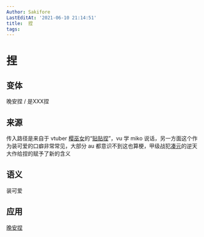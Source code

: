 ```yaml
---
Author: Sakifore
LastEditAt: '2021-06-10 21:14:51'
title:  捏
tags:
---
```

# 捏

## 变体

晚安捏 / 是XXX捏

## 来源

传入路径是来自于 vtuber [樱巫女](https://space.bilibili.com/366690056)的“[贴贴捏](https://www.bilibili.com/video/av82086700?t=16s)”，vu 学 miko 说话，另一方面这个作为装可爱的口癖非常常见，大部分 au 都意识不到这也算梗，甲级战犯[凑元](https://space.bilibili.com/563787)的逆天大作给捏的赋予了新的含义

## 语义

装可爱

## 应用

[晚安捏](https://www.bilibili.com/video/BV1aZ4y1c7iC)